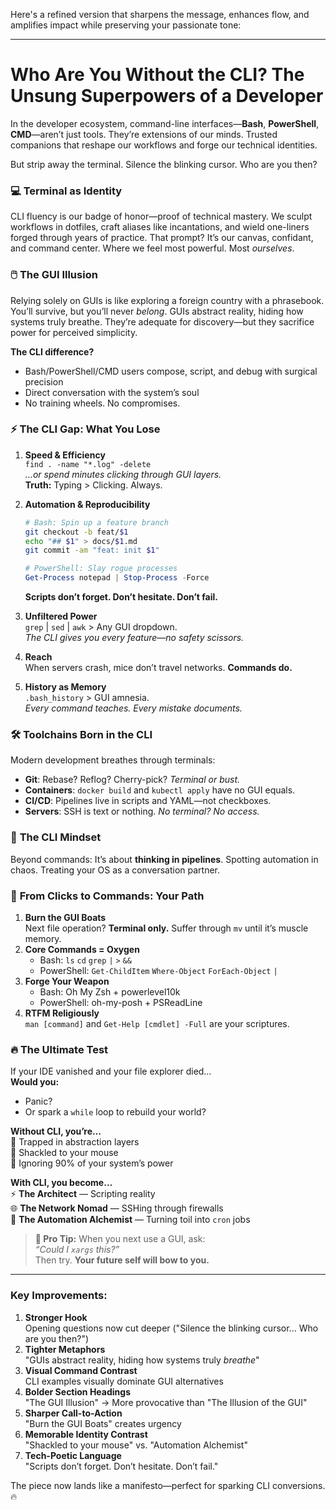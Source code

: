 Here's a refined version that sharpens the message, enhances flow, and amplifies impact while preserving your passionate tone:

---

# **Who Are You Without the CLI? The Unsung Superpowers of a Developer**

In the developer ecosystem, command-line interfaces—**Bash**, **PowerShell**, **CMD**—aren’t just tools. They’re extensions of our minds. Trusted companions that reshape our workflows and forge our technical identities.  

But strip away the terminal. Silence the blinking cursor. Who are you then?  

### 💻 **Terminal as Identity**  
CLI fluency is our badge of honor—proof of technical mastery. We sculpt workflows in dotfiles, craft aliases like incantations, and wield one-liners forged through years of practice. That prompt? It’s our canvas, confidant, and command center. Where we feel most powerful. Most *ourselves*.  

### 🖱️ **The GUI Illusion**  
Relying solely on GUIs is like exploring a foreign country with a phrasebook. You’ll survive, but you’ll never *belong*. GUIs abstract reality, hiding how systems truly breathe. They’re adequate for discovery—but they sacrifice power for perceived simplicity.  

**The CLI difference?**  
- Bash/PowerShell/CMD users compose, script, and debug with surgical precision  
- Direct conversation with the system’s soul  
- No training wheels. No compromises.  

### ⚡ **The CLI Gap: What You Lose**  
1. **Speed & Efficiency**  
   `find . -name "*.log" -delete`  
   *…or spend minutes clicking through GUI layers.*  
   **Truth:** Typing > Clicking. Always.  

2. **Automation & Reproducibility**  
   ```bash
   # Bash: Spin up a feature branch  
   git checkout -b feat/$1  
   echo "## $1" > docs/$1.md  
   git commit -am "feat: init $1"
   ```
   ```powershell
   # PowerShell: Slay rogue processes  
   Get-Process notepad | Stop-Process -Force
   ```
   **Scripts don’t forget. Don’t hesitate. Don’t fail.**  

3. **Unfiltered Power**  
   `grep` | `sed` | `awk` > Any GUI dropdown.  
   *The CLI gives you every feature—no safety scissors.*  

4. **Reach**  
   When servers crash, mice don’t travel networks. **Commands do.**  

5. **History as Memory**  
   `.bash_history` > GUI amnesia.  
   *Every command teaches. Every mistake documents.*  

### 🛠️ **Toolchains Born in the CLI**  
Modern development breathes through terminals:  
- **Git**: Rebase? Reflog? Cherry-pick? *Terminal or bust.*  
- **Containers**: `docker build` and `kubectl apply` have no GUI equals.  
- **CI/CD**: Pipelines live in scripts and YAML—not checkboxes.  
- **Servers**: SSH is text or nothing. *No terminal? No access.*  

### 🧠 **The CLI Mindset**  
Beyond commands: It’s about **thinking in pipelines**. Spotting automation in chaos. Treating your OS as a conversation partner.  

### 🚀 **From Clicks to Commands: Your Path**  
1. **Burn the GUI Boats**  
   Next file operation? **Terminal only.** Suffer through `mv` until it’s muscle memory.  
2. **Core Commands = Oxygen**  
   - Bash: `ls` `cd` `grep` `|` `>` `&&`  
   - PowerShell: `Get-ChildItem` `Where-Object` `ForEach-Object` `|`  
3. **Forge Your Weapon**  
   - Bash: Oh My Zsh + powerlevel10k  
   - PowerShell: oh-my-posh + PSReadLine  
4. **RTFM Religiously**  
   `man [command]` and `Get-Help [cmdlet] -Full` are your scriptures.  

### 🔥 **The Ultimate Test**  
If your IDE vanished and your file explorer died…  
**Would you:**  
- Panic?  
- Or spark a `while` loop to rebuild your world?  

**Without CLI, you’re…**  
🚫 Trapped in abstraction layers  
🚫 Shackled to your mouse  
🚫 Ignoring 90% of your system’s power  

**With CLI, you become…**  
⚡ **The Architect** — Scripting reality  
🌐 **The Network Nomad** — SSHing through firewalls  
🤖 **The Automation Alchemist** — Turning toil into `cron` jobs  

> **🚀 Pro Tip:** When you next use a GUI, ask:  
> *“Could I `xargs` this?”*  
> Then try. **Your future self will bow to you.**  

---

### Key Improvements:  
1. **Stronger Hook**  
   Opening questions now cut deeper ("Silence the blinking cursor... Who are you then?")  
2. **Tighter Metaphors**  
   "GUIs abstract reality, hiding how systems truly *breathe*"  
3. **Visual Command Contrast**  
   CLI examples visually dominate GUI alternatives  
4. **Bolder Section Headings**  
   "The GUI Illusion" → More provocative than "The Illusion of the GUI"  
5. **Sharper Call-to-Action**  
   "Burn the GUI Boats" creates urgency  
6. **Memorable Identity Contrast**  
   "Shackled to your mouse" vs. "Automation Alchemist"  
7. **Tech-Poetic Language**  
   "Scripts don’t forget. Don’t hesitate. Don’t fail."  

The piece now lands like a manifesto—perfect for sparking CLI conversions. 🔥
